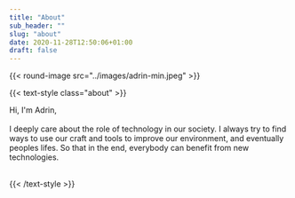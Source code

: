 ```yaml
---
title: "About"
sub_header: ""
slug: "about"
date: 2020-11-28T12:50:06+01:00
draft: false
---
```


{{< round-image src="../images/adrin-min.jpeg" >}}

{{< text-style class="about" >}}

Hi, I'm Adrin,
</br>
</br>
I deeply care about the role of technology in our society. I always try to find ways to use our craft and tools to improve our environment, and eventually peoples lifes. So that in the end, everybody can benefit from new technologies.
</br></br>

{{< /text-style >}}